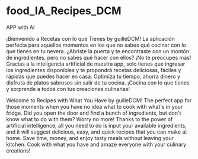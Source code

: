 # food_IA_Recipes_DCM
APP with AI

¡Bienvenido a Recetas con lo que Tienes by guilleDCM! La aplicación perfecta para aquellos momentos en los que no sabes qué cocinar con lo que tienes en tu nevera. ¿Abriste la puerta y te encontraste con un montón de ingredientes, pero no sabes qué hacer con ellos? ¡No te preocupes más! Gracias a la inteligencia artificial de nuestra app, solo tienes que ingresar los ingredientes disponibles y te propondrá recetas deliciosas, fáciles y rápidas que puedes hacer en casa. Optimiza tu tiempo, ahorra dinero y disfruta de platos sabrosos sin salir de tu cocina. ¡Cocina con lo que tienes y sorprende a todos con tus creaciones culinarias!


Welcome to Recipes with What You Have by guilleDCM! The perfect app for those moments when you have no idea what to cook with what's in your fridge. Did you open the door and find a bunch of ingredients, but don't know what to do with them? Worry no more! Thanks to the power of artificial intelligence, all you need to do is input your available ingredients, and it will suggest delicious, easy, and quick recipes that you can make at home. Save time, money, and enjoy tasty meals without leaving your kitchen. Cook with what you have and amaze everyone with your culinary creations!
